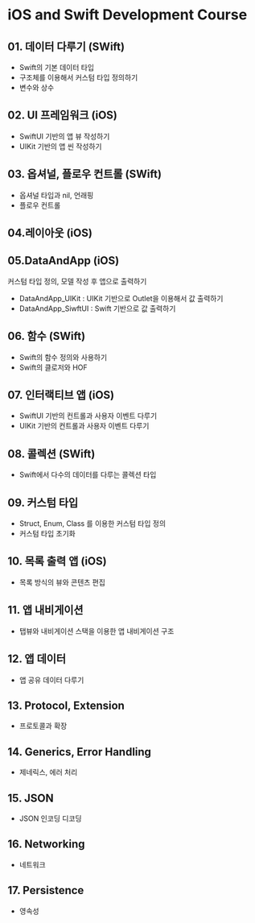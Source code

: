 # iOS and Swift Development Course

## 01. 데이터 다루기 (SWift)

- Swift의 기본 데이터 타입
- 구조체를 이용해서 커스텀 타입 정의하기
- 변수와 상수

## 02. UI 프레임워크 (iOS)

- SwiftUI 기반의 앱 뷰 작성하기
- UIKit 기반의 앱 씬 작성하기

## 03. 옵셔널, 플로우 컨트롤 (SWift)

- 옵셔널 타입과 nil, 언래핑
- 플로우 컨트롤

## 04.레이아웃 (iOS)


## 05.DataAndApp (iOS)
커스텀 타입 정의, 모델 작성 후 앱으로 출력하기

- DataAndApp_UIKit : UIKit 기반으로 Outlet을 이용해서 값 출력하기
- DataAndApp_SiwftUI : Swift 기반으로 값 출력하기

## 06. 함수 (SWift)

- Swift의 함수 정의와 사용하기
- Swift의 클로저와 HOF

## 07. 인터랙티브 앱 (iOS)

- SwiftUI 기반의 컨트롤과 사용자 이벤트 다루기
- UIKit 기반의 컨트롤과 사용자 이벤트 다루기

## 08. 콜렉션 (SWift)

- Swift에서 다수의 데이터를 다루는 콜렉션 타입

## 09. 커스텀 타입

- Struct, Enum, Class 를 이용한 커스텀 타입 정의
- 커스텀 타입 초기화

## 10. 목록 출력 앱 (iOS)

- 목록 방식의 뷰와 콘텐츠 편집


## 11. 앱 내비게이션

- 탭뷰와 내비게이션 스택을 이용한 앱 내비게이션 구조

## 12. 앱 데이터

- 앱 공유 데이터 다루기

## 13. Protocol, Extension

- 프로토콜과 확장

## 14. Generics, Error Handling

- 제네릭스, 에러 처리

## 15. JSON

- JSON 인코딩 디코딩

## 16. Networking

- 네트워크

## 17. Persistence

- 영속성
